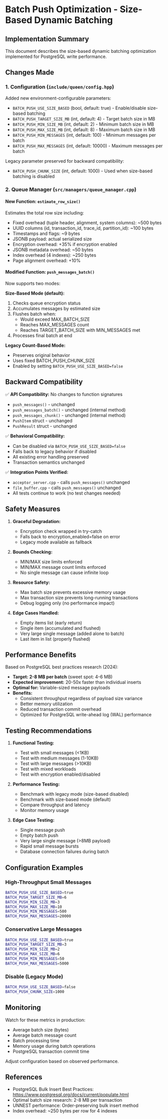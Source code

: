 # Batch Push Optimization - Size-Based Dynamic Batching

## Implementation Summary

This document describes the size-based dynamic batching optimization implemented for PostgreSQL write performance.

## Changes Made

### 1. Configuration (`include/queen/config.hpp`)
Added new environment-configurable parameters:
- `BATCH_PUSH_USE_SIZE_BASED` (bool, default: true) - Enable/disable size-based batching
- `BATCH_PUSH_TARGET_SIZE_MB` (int, default: 4) - Target batch size in MB
- `BATCH_PUSH_MIN_SIZE_MB` (int, default: 2) - Minimum batch size in MB
- `BATCH_PUSH_MAX_SIZE_MB` (int, default: 8) - Maximum batch size in MB
- `BATCH_PUSH_MIN_MESSAGES` (int, default: 100) - Minimum messages per batch
- `BATCH_PUSH_MAX_MESSAGES` (int, default: 10000) - Maximum messages per batch

Legacy parameter preserved for backward compatibility:
- `BATCH_PUSH_CHUNK_SIZE` (int, default: 1000) - Used when size-based batching is disabled

### 2. Queue Manager (`src/managers/queue_manager.cpp`)

#### New Function: `estimate_row_size()`
Estimates the total row size including:
- Fixed overhead (tuple header, alignment, system columns): ~500 bytes
- UUID columns (id, transaction_id, trace_id, partition_id): ~100 bytes
- Timestamps and flags: ~9 bytes
- JSONB payload: actual serialized size
- Encryption overhead: +35% if encryption enabled
- JSONB metadata overhead: ~50 bytes
- Index overhead (4 indexes): ~250 bytes
- Page alignment overhead: +10%

#### Modified Function: `push_messages_batch()`
Now supports two modes:

**Size-Based Mode (default):**
1. Checks queue encryption status
2. Accumulates messages by estimated size
3. Flushes batch when:
   - Would exceed MAX_BATCH_SIZE
   - Reaches MAX_MESSAGES count
   - Reaches TARGET_BATCH_SIZE with MIN_MESSAGES met
4. Processes final batch at end

**Legacy Count-Based Mode:**
- Preserves original behavior
- Uses fixed BATCH_PUSH_CHUNK_SIZE
- Enabled by setting `BATCH_PUSH_USE_SIZE_BASED=false`

## Backward Compatibility

✅ **API Compatibility:** No changes to function signatures
- `push_messages()` - unchanged
- `push_messages_batch()` - unchanged (internal method)
- `push_messages_chunk()` - unchanged (internal method)
- `PushItem` struct - unchanged
- `PushResult` struct - unchanged

✅ **Behavioral Compatibility:**
- Can be disabled via `BATCH_PUSH_USE_SIZE_BASED=false`
- Falls back to legacy behavior if disabled
- All existing error handling preserved
- Transaction semantics unchanged

✅ **Integration Points Verified:**
- `acceptor_server.cpp` - calls `push_messages()` unchanged
- `file_buffer.cpp` - calls `push_messages()` unchanged
- All tests continue to work (no test changes needed)

## Safety Measures

1. **Graceful Degradation:**
   - Encryption check wrapped in try-catch
   - Falls back to encryption_enabled=false on error
   - Legacy mode available as fallback

2. **Bounds Checking:**
   - MIN/MAX size limits enforced
   - MIN/MAX message count limits enforced
   - No single message can cause infinite loop

3. **Resource Safety:**
   - Max batch size prevents excessive memory usage
   - Max transaction size prevents long-running transactions
   - Debug logging only (no performance impact)

4. **Edge Cases Handled:**
   - Empty items list (early return)
   - Single item (accumulated and flushed)
   - Very large single message (added alone to batch)
   - Last item in list (properly flushed)

## Performance Benefits

Based on PostgreSQL best practices research (2024):

- **Target: 2-8 MB per batch** (sweet spot: 4-6 MB)
- **Expected improvement:** 20-50x faster than individual inserts
- **Optimal for:** Variable-sized message payloads
- **Benefits:**
  - Consistent throughput regardless of payload size variance
  - Better memory utilization
  - Reduced transaction commit overhead
  - Optimized for PostgreSQL write-ahead log (WAL) performance

## Testing Recommendations

1. **Functional Testing:**
   - Test with small messages (<1KB)
   - Test with medium messages (1-10KB)
   - Test with large messages (>10KB)
   - Test with mixed workloads
   - Test with encryption enabled/disabled

2. **Performance Testing:**
   - Benchmark with legacy mode (size-based disabled)
   - Benchmark with size-based mode (default)
   - Compare throughput and latency
   - Monitor memory usage

3. **Edge Case Testing:**
   - Single message push
   - Empty batch push
   - Very large single message (>8MB payload)
   - Rapid small message bursts
   - Database connection failures during batch

## Configuration Examples

### High-Throughput Small Messages
```bash
BATCH_PUSH_USE_SIZE_BASED=true
BATCH_PUSH_TARGET_SIZE_MB=6
BATCH_PUSH_MIN_SIZE_MB=3
BATCH_PUSH_MAX_SIZE_MB=10
BATCH_PUSH_MIN_MESSAGES=500
BATCH_PUSH_MAX_MESSAGES=20000
```

### Conservative Large Messages
```bash
BATCH_PUSH_USE_SIZE_BASED=true
BATCH_PUSH_TARGET_SIZE_MB=3
BATCH_PUSH_MIN_SIZE_MB=2
BATCH_PUSH_MAX_SIZE_MB=6
BATCH_PUSH_MIN_MESSAGES=50
BATCH_PUSH_MAX_MESSAGES=5000
```

### Disable (Legacy Mode)
```bash
BATCH_PUSH_USE_SIZE_BASED=false
BATCH_PUSH_CHUNK_SIZE=1000
```

## Monitoring

Watch for these metrics in production:
- Average batch size (bytes)
- Average batch message count
- Batch processing time
- Memory usage during batch operations
- PostgreSQL transaction commit time

Adjust configuration based on observed performance.

## References

- PostgreSQL Bulk Insert Best Practices: https://www.postgresql.org/docs/current/populate.html
- Optimal batch size research: 2-8 MB per transaction
- UNNEST performance: Order-preserving bulk insert method
- Index overhead: ~250 bytes per row for 4 indexes

